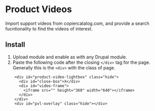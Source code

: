 # Product Videos
Import support videos from copiercatalog.com, and provide a search fucntionality to find the videos of interest.

## Install

1. Upload module and enable as with any Drupal module.
2. Paste the following code after the closing `</div>` tag for the page. Generally this is the `<div>` with the class of page.
```
    <div id="product-video-lightbox" class="hide">
      <div id="close-box">X</div>
      <div id="video-frame">
        <iframe src="" height="360" width="640"></iframe>
      </div>
    </div>
    <div id="pvl-overlay" class="hide"></div>
```
